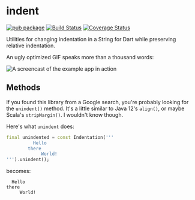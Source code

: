 # indent

[![pub package](https://img.shields.io/pub/v/indent.svg)](https://pub.dartlang.org/packages/indent)
 [![Build Status](https://travis-ci.org/roughike/indent.svg?branch=master)](https://travis-ci.org/roughike/indent) 
 [![Coverage Status](https://coveralls.io/repos/github/roughike/indent/badge.svg?branch=master)](https://coveralls.io/github/roughike/indent?branch=master)

Utilities for changing indentation in a String for Dart while preserving relative indentation.

An ugly optimized GIF speaks more than a thousand words:

![A screencast of the example app in action](https://github.com/roughike/indent/raw/master/indent.gif)

## Methods

If you found this library from a Google search, you're probably looking for the `unindent()` method. It's a little similar to Java 12's `align()`, or maybe Scala's `stripMargin()`. I wouldn't know though.

Here's what `unindent` does:

```dart
final unindented = const Indentation('''
          Hello
        there
             World!
''').unindent();
```

becomes:

```
  Hello
there
     World!
```
